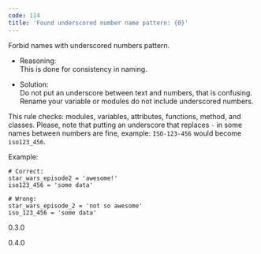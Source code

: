 ```yaml
---
code: 114
title: 'Found underscored number name pattern: {0}'
---
```


Forbid names with underscored numbers pattern.

  - Reasoning:  
    This is done for consistency in naming.

  - Solution:  
    Do not put an underscore between text and numbers, that is
    confusing. Rename your variable or modules do not include
    underscored numbers.

This rule checks: modules, variables, attributes, functions, method, and
classes. Please, note that putting an underscore that replaces `-` in
some names between numbers are fine, example: `ISO-123-456` would become
`iso123_456`.

Example:

    # Correct:
    star_wars_episode2 = 'awesome!'
    iso123_456 = 'some data'
    
    # Wrong:
    star_wars_episode_2 = 'not so awesome'
    iso_123_456 = 'some data'

<div class="versionadded">

0.3.0

</div>

<div class="versionchanged">

0.4.0

</div>